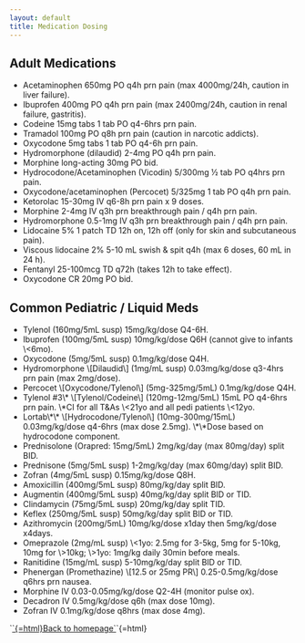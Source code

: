 ```yaml
---
layout: default
title: Medication Dosing
---
```

<h2>
Adult Medications
</h2>
<ul>
<li>
Acetaminophen 650mg PO q4h prn pain (max 4000mg/24h, caution in liver failure).
</li>
<li>
Ibuprofen 400mg PO q4h prn pain (max 2400mg/24h, caution in renal failure, gastritis).
</li>
<li>
Codeine 15mg tabs 1 tab PO q4-6hrs prn pain.
</li>
<li>
Tramadol 100mg PO q8h prn pain (caution in narcotic addicts).
</li>
<li>
Oxycodone 5mg tabs 1 tab PO q4-6h prn pain.
</li>
<li>
Hydromorphone (dilaudid) 2-4mg PO q4h prn pain.
</li>
<li>
Morphine long-acting 30mg PO bid.
</li>
<li>
Hydrocodone/Acetaminophen (Vicodin) 5/300mg ½ tab PO q4hrs prn pain.
</li>
<li>
Oxycodone/acetaminophen (Percocet) 5/325mg 1 tab PO q4h prn pain.
</li>
<li>
Ketorolac 15-30mg IV q6-8h prn pain x 9 doses.
</li>
<li>
Morphine 2-4mg IV q3h prn breakthrough pain / q4h prn pain.
</li>
<li>
Hydromorphone 0.5-1mg IV q3h prn breakthrough pain / q4h prn pain.
</li>
<li>
Lidocaine 5% 1 patch TD 12h on, 12h off (only for skin and subcutaneous pain).
</li>
<li>
Viscous lidocaine 2% 5-10 mL swish & spit q4h (max 6 doses, 60 mL in 24 h).
</li>
<li>
Fentanyl 25-100mcg TD q72h (takes 12h to take effect).
</li>
<li>
Oxycodone CR 20mg PO bid.
</li>
</ul>
<h2>
Common Pediatric / Liquid Meds
</h2>
<ul>
<li>
Tylenol (160mg/5mL susp) 15mg/kg/dose Q4-6H.
</li>
<li>
Ibuprofen (100mg/5mL susp) 10mg/kg/dose Q6H (cannot give to infants \<6mo).
</li>
<li>
Oxycodone (5mg/5mL susp) 0.1mg/kg/dose Q4H.
</li>
<li>
Hydromorphone \[Dilaudid\] (1mg/mL susp) 0.03mg/kg/dose q3-4hrs prn pain (max 2mg/dose).
</li>
<li>
Percocet \[Oxycodone/Tylenol\] (5mg-325mg/5mL) 0.1mg/kg/dose Q4H.
</li>
<li>
Tylenol #3\* \[Tylenol/Codeine\] (120mg-12mg/5mL) 15mL PO q4-6hrs prn pain. \*CI for all T&As \<21yo and all pedi patients \<12yo.
</li>
<li>
Lortab\*\* \[Hydrocodone/Tylenol\] (10mg-300mg/15mL) 0.03mg/kg/dose q4-6hrs (max dose 2.5mg). \*\*Dose based on hydrocodone component.
</li>
<li>
Prednisolone (Orapred: 15mg/5mL) 2mg/kg/day (max 80mg/day) split BID.
</li>
<li>
Prednisone (5mg/5mL susp) 1-2mg/kg/day (max 60mg/day) split BID.
</li>
<li>
Zofran (4mg/5mL susp) 0.15mg/kg/dose Q8H.
</li>
<li>
Amoxicillin (400mg/5mL susp) 80mg/kg/day split BID.
</li>
<li>
Augmentin (400mg/5mL susp) 40mg/kg/day split BID or TID.
</li>
<li>
Clindamycin (75mg/5mL susp) 20mg/kg/day split TID.
</li>
<li>
Keflex (250mg/5mL susp) 50mg/kg/day split BID or TID.
</li>
<li>
Azithromycin (200mg/5mL) 10mg/kg/dose x1day then 5mg/kg/dose x4days.
</li>
<li>
Omeprazole (2mg/mL susp) \<1yo: 2.5mg for 3-5kg, 5mg for 5-10kg, 10mg for \>10kg; \>1yo: 1mg/kg daily 30min before meals.
</li>
<li>
Ranitidine (15mg/mL susp) 5-10mg/kg/day split BID or TID.
</li>
<li>
Phenergan (Promethazine) \[12.5 or 25mg PR\] 0.25-0.5mg/kg/dose q6hrs prn nausea.
</li>
<li>
Morphine IV 0.03-0.05mg/kg/dose Q2-4H (monitor pulse ox).
</li>
<li>
Decadron IV 0.5mg/kg/dose q6h (max dose 10mg).
</li>
<li>
Zofran IV 0.1mg/kg/dose q8hrs (max dose 4mg).
</li>
</ul>
<p>
`<a href="index.html">`{=html}Back to homepage`</a>`{=html}
</p>
